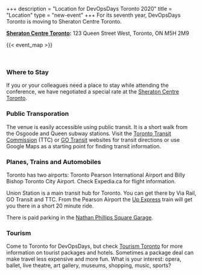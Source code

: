 +++
description = "Location for DevOpsDays Toronto 2020"
title = "Location"
type = "new-event"
+++
For its seventh year, DevOpsDays Toronto is moving to Sheraton Centre Toronto.

<b><a href="https://www.marriott.com/hotels/travel/yyztc-sheraton-centre-toronto-hotel/" target="_blank">Sheraton Centre Toronto</a>:</b> 123 Queen Street West, Toronto, ON M5H 2M9

{{< event_map >}}

</br>

### Where to Stay

If you or your colleagues need a place to stay while attending the conference, we have negotiated a special rate at the <a href="https://www.marriott.com/event-reservations/reservation-link.mi?id=1576522350128&key=GRP&app=resvlink" target="_blank">Sheraton Centre Toronto</a>.

### Public Transporation

The venue is easily accessible using public transit. It is a short walk from the Osgoode and Queen subway stations. Visit the <a href="http://www.ttc.ca/Trip_planner/index.jsp" target="_blank">Toronto Transit Commission</a> (TTC) or <a href="http://www.gotransit.com/publicroot/en/default.aspx" target="_blank">GO Transit</a> websites for transit directions or use Google Maps as a starting point for finding transit information.</p>

### Planes, Trains and Automobiles

Toronto has two airports: Toronto Pearson International Airport and Billy Bishop Toronto City Airport. Check Expedia.ca for flight information.

Union Station is a main transit hub for Toronto. You can get there by Via Rail, GO Transit and TTC. From the Pearson Airport the <a href="https://www.upexpress.com" target="_blank">Up Express</a> train will get you there in a short 20 minute ride.

There is paid parking in the <a href="https://parking.greenp.com/carpark/36_110-queen-street-west-nathan-phillips-square-garage-reduced-parking-sept-to-dec/">Nathan Phillips Square Garage</a>.

### Tourism

Come to Toronto for DevOpsDays, but check <a href="https://www.seetorontonow.com/" target="_blank">Tourism Toronto</a> for more information on tourist packages and hotels. Sometimes a package deal can make travel less expensive and more fun. What is your interest: opera, ballet, live theatre, art gallery, museums, shopping, music, sports?